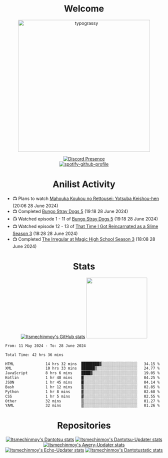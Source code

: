 <div align="center">

# Welcome
<a href="https://github.com/kawarimidoll/typograssy">
    <img alt="typograssy" src="https://typograssy.deno.dev/api?text=%E3%82%88%E3%81%86%E3%81%93%E3%81%9D%E3%81%BF%E3%81%AA%E3%81%95%E3%82%93%20-%20Itsmechinmoy--&&l0=none&l1=82d9d0&l2=027353&l3=038c4c&l4=01402e&bg=none&frame=none&speed=100&comment=" width="421.99">
</a>

[![Discord Presence](https://lanyard.cnrad.dev/api/523539866311720963?theme=dark&bg=Oe1116&animated=false&hideDiscrim=true&borderRadius=30px&hideActivity=whenNotUsed)](https://discord.com/users/523539866311720963)<br>
[![spotify-github-profile](https://spotify-github-profile.kittinanx.com/api/view?uid=31zczwoe3obxakjgkio7anubhkaq&cover_image=true&theme=novatorem&show_offline=true&background_color=121212&interchange=false&bar_color=53b14f&bar_color=ffffff&bar_color_cover=false)](https://spotify-github-profile.vercel.app/api/view?uid=31zczwoe3obxakjgkio7anubhkaq&redirect=true)
</div>

<div align="center">

# Anilist Activity
</div>
<!-- ANILIST_ACTIVITY:start -->

-   📺 Plans to watch [Mahouka Koukou no Rettousei: Yotsuba Keishou-hen](https://anilist.co/anime/178707) (20:06 28 June 2024)
-   📺 Completed [Bungo Stray Dogs 5](https://anilist.co/anime/163263) (19:18 28 June 2024)
-   📺 Watched episode 1 - 11 of [Bungo Stray Dogs 5](https://anilist.co/anime/163263) (19:18 28 June 2024)
-   📺 Watched episode 12 - 13 of [That Time I Got Reincarnated as a Slime Season 3](https://anilist.co/anime/156822) (18:28 28 June 2024)
-   📺 Completed [The Irregular at Magic High School Season 3](https://anilist.co/anime/143271) (18:08 28 June 2024)

<!-- ANILIST_ACTIVITY:end -->
<div align="center">
    
# Stats
[![Itsmechinmoy's GitHub stats](https://github-readme-stats.vercel.app/api?username=itsmechinmoy&show_icons=true&theme=algolia)](https://github.com/anuraghazra/github-readme-stats)
<img src="https://github-readme-stackoverflow.vercel.app/?userID=25004176&theme=dark" height="194"/>
</div>
<!--START_SECTION:waka-->

```txt
From: 11 May 2024 - To: 28 June 2024

Total Time: 42 hrs 36 mins

HTML              14 hrs 32 mins  ████████▓░░░░░░░░░░░░░░░░   34.15 %
XML               10 hrs 33 mins  ██████▒░░░░░░░░░░░░░░░░░░   24.77 %
JavaScript        8 hrs 6 mins    ████▓░░░░░░░░░░░░░░░░░░░░   19.05 %
Kotlin            1 hr 48 mins    █░░░░░░░░░░░░░░░░░░░░░░░░   04.25 %
JSON              1 hr 45 mins    █░░░░░░░░░░░░░░░░░░░░░░░░   04.14 %
Bash              1 hr 12 mins    ▓░░░░░░░░░░░░░░░░░░░░░░░░   02.85 %
Python            1 hr 8 mins     ▓░░░░░░░░░░░░░░░░░░░░░░░░   02.68 %
CSS               1 hr 5 mins     ▓░░░░░░░░░░░░░░░░░░░░░░░░   02.55 %
Other             32 mins         ▒░░░░░░░░░░░░░░░░░░░░░░░░   01.27 %
YAML              32 mins         ▒░░░░░░░░░░░░░░░░░░░░░░░░   01.26 %
```

<!--END_SECTION:waka-->
<div align="center">

# Repositories
[![Itsmechinmoy's Dantotsu stats](https://github-readme-stats.vercel.app/api/pin/?username=itsmechinmoy&repo=dantotsu&show_icons=true&theme=algolia&description_lines_count=1)](https://github.com/itsmechinmoy/dantotsu)
[![Itsmechinmoy's Dantotsu-Updater stats](https://github-readme-stats.vercel.app/api/pin/?username=itsmechinmoy&repo=dantotsu-updater&show_icons=true&theme=algolia&description_lines_count=1)](https://github.com/itsmechinmoy/dantotsu-updater)
[![Itsmechinmoy's Awery-Updater stats](https://github-readme-stats.vercel.app/api/pin/?username=itsmechinmoy&repo=awery-updater&show_icons=true&theme=algolia&description_lines_count=1)](https://github.com/itsmechinmoy/awery-updater)
[![Itsmechinmoy's Echo-Updater stats](https://github-readme-stats.vercel.app/api/pin/?username=itsmechinmoy&repo=echo-updater&show_icons=true&theme=algolia&description_lines_count=1)](https://github.com/itsmechinmoy/echo-updater)
[![Itsmechinmoy's Dantotustatic stats](https://github-readme-stats.vercel.app/api/pin/?username=itsmechinmoy&repo=dantotustatic&show_icons=true&theme=algolia&description_lines_count=1)](https://github.com/itsmechinmoy/dantotustatic)
</div>
